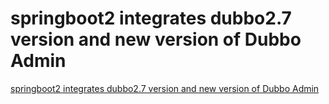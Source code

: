 # springboot2 integrates dubbo2.7 version and new version of Dubbo Admin
[springboot2 integrates dubbo2.7 version and new version of Dubbo Admin](https://aiwithcloud.com/2022/09/19/springboot2_integrates_dubbo2-7_version_and_new_version_of_dubbo_admin/)